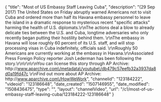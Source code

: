 {
    "title": "Most of US Embassy Staff Leaving Cuba",
    "description": "(29 Sep 2017) The United States on Friday abruptly warned Americans not to visit Cuba and ordered more than half its Havana embassy personnel to leave the island in a dramatic response to mysterious recent \"specific attacks\" harming the health of U.S. diplomats.\r\nThe actions deal a blow to already delicate ties between the U.S. and Cuba, longtime adversaries who only recently began putting their hostility behind them. \r\nThe embassy in Havana will lose roughly 60 percent of its U.S. staff, and will stop processing visas in Cuba indefinitely, officials said. \r\nRoughly 50 Americans are currently working at the embassy in Havana.\r\nAssociated Press Foreign Policy reporter Josh Lederman has been following the story.\r\n\r\n\r\nYou can license this story through AP Archive: http:\/\/www.aparchive.com\/metadata\/youtube\/db479c57eefb32a3937da8d0a19fd47c \r\nFind out more about AP Archive: http:\/\/www.aparchive.com\/HowWeWork",
    "channelid": "123184222",
    "videoid": "123186648",
    "date_created": "1507146955",
    "date_modified": "1508436475",
    "type": "",
    "layout": "channelVideo",
    "url": "\/c1\/most-of-us-embassy-staff-leaving-cuba\/123184222-123186648"
}